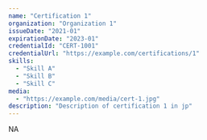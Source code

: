 ```yaml
---
name: "Certification 1"
organization: "Organization 1"
issueDate: "2021-01"
expirationDate: "2023-01"
credentialId: "CERT-1001"
credentialUrl: "https://example.com/certifications/1"
skills:
  - "Skill A"
  - "Skill B"
  - "Skill C"
media:
  - "https://example.com/media/cert-1.jpg"
description: "Description of certification 1 in jp"
---
```


NA
